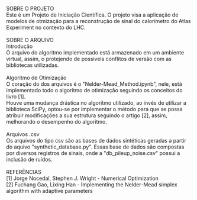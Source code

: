 SOBRE O PROJETO<br>
Este é um Projeto de Iniciação Científica. O projeto visa a aplicação de modelos de otmização para a reconstrução de sinal do calorímetro do Atlas Experiment no contexto do LHC.
<br><br>
SOBRE O ARQUIVO<br>
Introdução<br>
O arquivo do algoritmo implementado está armazenado em um ambiente virtual, assim, o protejendo de possiveis conflitos de versão com as bibliotecas utilizadas.
<br><br>
Algoritmo de Otimização<br>
O coração do dos arquivos é o "Nelder-Mead_Method.ipynb", nele, está implementado todo o algoritmo de otimização seguindo os conceitos do livro [1].<br>
Houve uma mudança drástica no algoritmo utilizado, ao invés de utilizar a biblioteca SciPy, optou-se por implementar o método para que se possa atribuir modificações a sua estrutura seguindo o artigo [2], assim, melhorando o desempenho do algoritmo.
<br><br>
Arquivos .csv<br>
Os arquivos do tipo csv são as bases de dados sintéticas geradas a partir do aquivo "synthetic_database.py". Essas base de dados são compostas por diversos registros de sinais, onde a "db_pileup_noise.csv" possui a inclusão de ruídos.
<br><br>
REFERÊNCIAS<br>
[1] Jorge Nocedal, Stephen J. Wright - Numerical Optimization<br>
[2] Fuchang Gao, Lixing Han - Implementing the Nelder-Mead simplex algorithm with adaptive parameters
